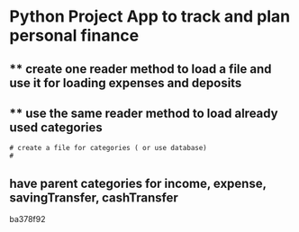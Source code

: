 # Python Project App to track and plan personal finance

## ** create one reader method to load a file and use it for loading expenses and deposits 
## ** use the same reader method to load already used categories
    # create a file for categories ( or use database) 
    #


## have parent categories for income, expense, savingTransfer, cashTransfer 


ba378f92